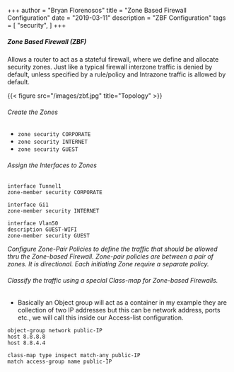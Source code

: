+++
author = "Bryan Florenosos"
title = "Zone Based Firewall Configuration"
date = "2019-03-11"
description = "ZBF Configuration"
tags = [
    "security",
]
+++

##### Zone Based Firewall (ZBF)

Allows a router to act as a stateful firewall, where we define and allocate security zones.
Just like a typical firewall interzone traffic is denied by default, unless specified by a rule/policy and Intrazone traffic is allowed by default.

{{< figure src="/images/zbf.jpg" title="Topology" >}}

###### Create the Zones

* `zone security CORPORATE`
* `zone security INTERNET`
* `zone security GUEST`

###### Assign the Interfaces to Zones

`interface Tunnel1`   
`zone-member security CORPORATE`  

`interface Gi1`  
 `zone-member security INTERNET`  

`interface Vlan50`  
 `description GUEST-WIFI`  
`zone-member security GUEST`  

*Configure Zone-Pair Policies to define the traffic that should be allowed thru the Zone-based Firewall. Zone-pair policies are between a pair of zones. It is directional. Each initiating Zone require a separate policy.*

###### Classify the traffic using a special Class-map for Zone-based Firewalls.
* Basically an Object group will act as a container in my example they are collection of two IP addresses but this can be network address, ports etc., we will call this inside our Access-list configuration.

`object-group network public-IP`  
 `host 8.8.8.8`  
 `host 8.8.4.4`  

`class-map type inspect match-any public-IP`  
 `match access-group name public-IP`  



